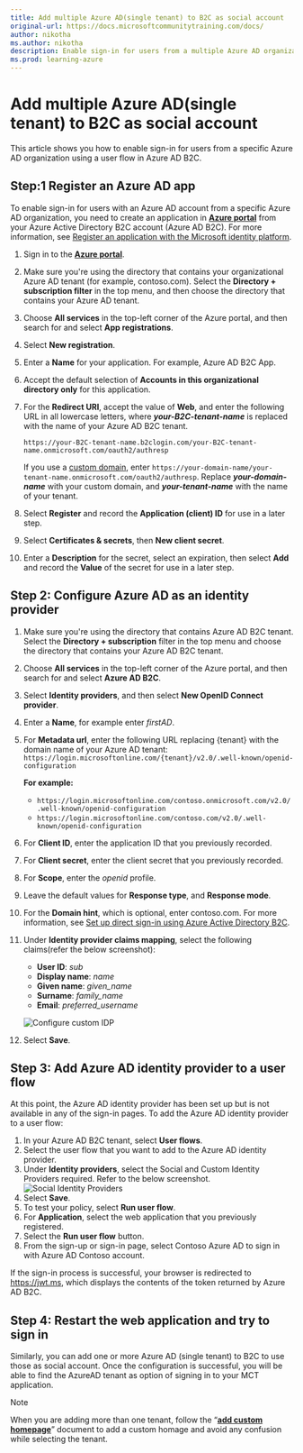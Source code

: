 ```yaml
---
title: Add multiple Azure AD(single tenant) to B2C as social account
original-url: https://docs.microsoftcommunitytraining.com/docs/
author: nikotha
ms.author: nikotha
description: Enable sign-in for users from a multiple Azure AD organization using a user flow in Azure AD B2C.
ms.prod: learning-azure
---
```


# Add multiple Azure AD(single tenant) to B2C as social account

This article shows you how to enable sign-in for users from a specific Azure AD organization using a user flow in Azure AD B2C.

## Step:1 Register an Azure AD app

To enable sign-in for users with an Azure AD account from a specific Azure AD organization,  you need to create an application in [**Azure portal**](https://portal.azure.com/) from your Azure Active Directory B2C account (Azure AD B2C). For more information, see [Register an application with the Microsoft identity platform](/azure/active-directory/develop/quickstart-register-app).

1. Sign in to the [**Azure portal**](https://portal.azure.com/).
1. Make sure you're using the directory that contains your organizational Azure AD tenant (for example, contoso.com). Select the **Directory + subscription filter** in the top menu, and then choose the directory that contains your Azure AD tenant.
1. Choose **All services** in the top-left corner of the Azure portal, and then search for and select **App registrations**.
1. Select **New registration**.
1. Enter a **Name** for your application. For example, Azure AD B2C App.
1. Accept the default selection of **Accounts in this organizational directory only** for this application.
1. For the **Redirect URI**, accept the value of **Web**, and enter the following URL in all lowercase letters, where ***your-B2C-tenant-name*** is replaced with the name of your Azure AD B2C tenant.

    `https://your-B2C-tenant-name.b2clogin.com/your-B2C-tenant-name.onmicrosoft.com/oauth2/authresp`

     If you use a [custom domain](setup-custom-domain-url.md), enter `https://your-domain-name/your-tenant-name.onmicrosoft.com/oauth2/authresp`. Replace ***your-domain-name*** with your custom domain, and ***your-tenant-name*** with the name of your tenant.
1. Select **Register** and record the **Application (client) ID** for use in a later step.
1. Select **Certificates & secrets**, then **New client secret**.
1. Enter a **Description** for the secret, select an expiration, then select **Add** and record the **Value** of the secret for use in a later step.

## Step 2: Configure Azure AD as an identity provider

1. Make sure you're using the directory that contains Azure AD B2C tenant. Select the **Directory + subscription** filter in the top menu and choose the directory that contains your Azure AD B2C tenant.
1. Choose **All services** in the top-left corner of the Azure portal, and then search for and select **Azure AD B2C**.
1. Select **Identity providers**, and then select **New OpenID Connect provider**.
1. Enter a **Name**, for example enter *firstAD*.
1. For **Metadata url**, enter the following URL replacing {tenant} with the domain name of your Azure AD tenant:
    `https://login.microsoftonline.com/{tenant}/v2.0/.well-known/openid-configuration`

    **For example:**
    - `https://login.microsoftonline.com/contoso.onmicrosoft.com/v2.0/.well-known/openid-configuration`
    - `https://login.microsoftonline.com/contoso.com/v2.0/.well-known/openid-configuration`

1. For **Client ID**, enter the application ID that you previously recorded.
1. For **Client secret**, enter the client secret that you previously recorded.
1. For **Scope**, enter the *openid* profile.
1. Leave the default values for **Response type**, and **Response mode**.
1. For the **Domain hint**, which is optional, enter contoso.com. For more information, see [Set up direct sign-in using Azure Active Directory B2C](/azure/active-directory-b2c/direct-signin?pivots=b2c-user-flow#redirect-sign-in-to-a-social-provider).
1. Under **Identity provider claims mapping**, select the following claims(refer the below screenshot):
    - **User ID**: *sub*
    - **Display name**: *name*
    - **Given name**: *given_name*
    - **Surname**: *family_name*
    - **Email**: *preferred_username*

    ![Configure custom IDP](../../media/MultipleAAD1.png)
1. Select **Save**.

## Step 3: Add Azure AD identity provider to a user flow

At this point, the Azure AD identity provider has been set up but is not available in any of the sign-in pages. To add the Azure AD identity provider to a user flow:

1. In your Azure AD B2C tenant, select **User flows**.
1. Select the user flow that you want to add to the Azure AD identity provider.
1. Under **Identity providers**, select the Social and Custom Identity Providers required. Refer to the below screenshot.
    ![Social Identity Providers](../../media/MultipleAAD2.png)
1. Select **Save**.
1. To test your policy, select **Run user flow**.
1. For **Application**, select the web application that you previously registered.
1. Select the **Run user flow** button.
1. From the sign-up or sign-in page, select Contoso Azure AD to sign in with Azure AD Contoso account.

If the sign-in process is successful, your browser is redirected to <https://jwt.ms>, which displays the contents of the token returned by Azure AD B2C.

## Step 4: Restart the web application and try to sign in

Similarly, you can add one or more Azure AD (single tenant) to B2C to use those as social account. Once the configuration is successful, you will be able to find the AzureAD tenant as option of signing in to your MCT application.

> [!NOTE]
>When you are adding more than one tenant, follow the “[**add custom homepage**](set-up-custom-homepage-for-your-mct-instance.md)” document to add a custom homage and avoid any confusion while selecting the tenant.
